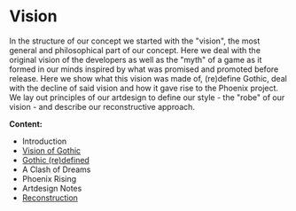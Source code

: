 # Vision

In the structure of our concept we started with the "vision", the most general and philosophical part of our concept. Here we deal with the original vision of the developers as well as the "myth" of a game as it formed in our minds inspired by what was promised and promoted before release. Here we show what this vision was made of, (re)define Gothic, deal with the decline of said vision and how it gave rise to the Phoenix project. We lay out principles of our artdesign to define our style - the "robe" of our vision - and describe our reconstructive approach.


**Content:**

* Introduction
* [Vision of Gothic](/vision/vision-of-gothic)
* [Gothic (re)defined](gothic-defined)
* A Clash of Dreams
* Phoenix Rising
* Artdesign Notes
* [Reconstruction](reconstruction)
